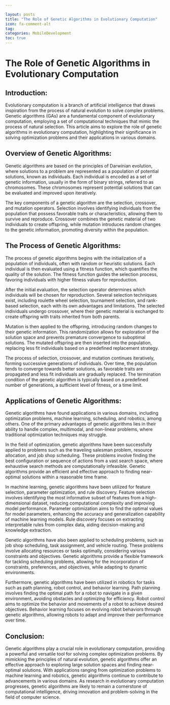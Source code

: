 ```yaml
---

layout: posts
title: "The Role of Genetic Algorithms in Evolutionary Computation"
icon: fa-comment-alt
tag:      
categories: MobileDevelopment
toc: true
---
```




# The Role of Genetic Algorithms in Evolutionary Computation

## Introduction:

Evolutionary computation is a branch of artificial intelligence that draws inspiration from the process of natural evolution to solve complex problems. Genetic algorithms (GAs) are a fundamental component of evolutionary computation, employing a set of computational techniques that mimic the process of natural selection. This article aims to explore the role of genetic algorithms in evolutionary computation, highlighting their significance in solving optimization problems and their applications in various domains.

## Overview of Genetic Algorithms:

Genetic algorithms are based on the principles of Darwinian evolution, where solutions to a problem are represented as a population of potential solutions, known as individuals. Each individual is encoded as a set of genetic information, usually in the form of binary strings, referred to as chromosomes. These chromosomes represent potential solutions that can be evaluated and improved upon iteratively.

The key components of a genetic algorithm are the selection, crossover, and mutation operators. Selection involves identifying individuals from the population that possess favorable traits or characteristics, allowing them to survive and reproduce. Crossover combines the genetic material of two individuals to create offspring, while mutation introduces random changes to the genetic information, promoting diversity within the population.

## The Process of Genetic Algorithms:

The process of genetic algorithms begins with the initialization of a population of individuals, often with random or heuristic solutions. Each individual is then evaluated using a fitness function, which quantifies the quality of the solution. The fitness function guides the selection process, favoring individuals with higher fitness values for reproduction.

After the initial evaluation, the selection operator determines which individuals will be chosen for reproduction. Several selection techniques exist, including roulette wheel selection, tournament selection, and rank-based selection, each with its own advantages and limitations. The selected individuals undergo crossover, where their genetic material is exchanged to create offspring with traits inherited from both parents.

Mutation is then applied to the offspring, introducing random changes to their genetic information. This randomization allows for exploration of the solution space and prevents premature convergence to suboptimal solutions. The mutated offspring are then inserted into the population, replacing less fit individuals based on a predefined replacement strategy.

The process of selection, crossover, and mutation continues iteratively, forming successive generations of individuals. Over time, the population tends to converge towards better solutions, as favorable traits are propagated and less fit individuals are gradually replaced. The termination condition of the genetic algorithm is typically based on a predefined number of generations, a sufficient level of fitness, or a time limit.

## Applications of Genetic Algorithms:

Genetic algorithms have found applications in various domains, including optimization problems, machine learning, scheduling, and robotics, among others. One of the primary advantages of genetic algorithms lies in their ability to handle complex, multimodal, and non-linear problems, where traditional optimization techniques may struggle.

In the field of optimization, genetic algorithms have been successfully applied to problems such as the traveling salesman problem, resource allocation, and job shop scheduling. These problems involve finding the best configuration or sequence of actions from a vast search space, where exhaustive search methods are computationally infeasible. Genetic algorithms provide an efficient and effective approach to finding near-optimal solutions within a reasonable time frame.

In machine learning, genetic algorithms have been utilized for feature selection, parameter optimization, and rule discovery. Feature selection involves identifying the most informative subset of features from a high-dimensional dataset, reducing computational complexity and improving model performance. Parameter optimization aims to find the optimal values for model parameters, enhancing the accuracy and generalization capability of machine learning models. Rule discovery focuses on extracting interpretable rules from complex data, aiding decision-making and knowledge extraction.

Genetic algorithms have also been applied to scheduling problems, such as job shop scheduling, task assignment, and vehicle routing. These problems involve allocating resources or tasks optimally, considering various constraints and objectives. Genetic algorithms provide a flexible framework for tackling scheduling problems, allowing for the incorporation of constraints, preferences, and objectives, while adapting to dynamic environments.

Furthermore, genetic algorithms have been utilized in robotics for tasks such as path planning, robot control, and behavior learning. Path planning involves finding the optimal path for a robot to navigate in a given environment, avoiding obstacles and optimizing for efficiency. Robot control aims to optimize the behavior and movements of a robot to achieve desired objectives. Behavior learning focuses on evolving robot behaviors through genetic algorithms, allowing robots to adapt and improve their performance over time.

## Conclusion:

Genetic algorithms play a crucial role in evolutionary computation, providing a powerful and versatile tool for solving complex optimization problems. By mimicking the principles of natural evolution, genetic algorithms offer an effective approach to exploring large solution spaces and finding near-optimal solutions. With applications ranging from optimization problems to machine learning and robotics, genetic algorithms continue to contribute to advancements in various domains. As research in evolutionary computation progresses, genetic algorithms are likely to remain a cornerstone of computational intelligence, driving innovation and problem-solving in the field of computer science.